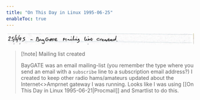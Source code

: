 ```yaml
---
title: "On This Day in Linux 1995-06-25"
enableToc: true
---
```

![](Attachments/Screenshot%202022-10-26%20at%2020.57.45.jpg)
>[!note] Mailing list created
>
>BayGATE was an email mailing-list (you remember the type where you send an email with a `subscribe` line to a subscription email address?) I created to keep other radio hams/amateurs updated about the Internet<>Amprnet gateway I was running. Looks like I was using [[On This Day in Linux 1995-06-21|Procmail]] and Smartlist to do this.
